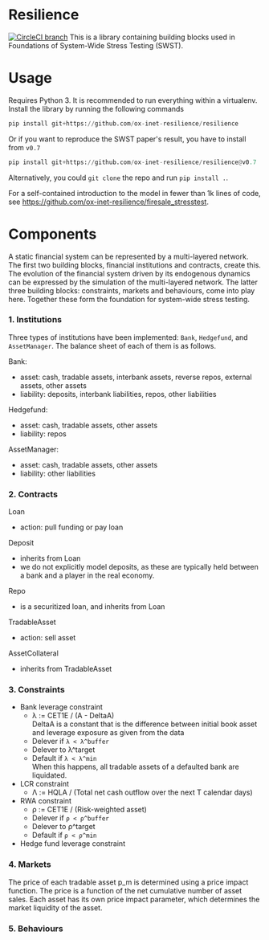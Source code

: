 # Resilience

[![CircleCI branch](https://img.shields.io/circleci/project/github/ox-inet-resilience/resilience/master.svg)](https://circleci.com/gh/ox-inet-resilience/resilience)
This is a library containing building blocks used in Foundations of System-Wide Stress Testing (SWST).

# Usage

Requires Python 3. It is recommended to run everything within a virtualenv.
Install the library by running the following commands
```python
pip install git+https://github.com/ox-inet-resilience/resilience
```

Or if you want to reproduce the SWST paper's result, you have to install from `v0.7`
```python
pip install git+https://github.com/ox-inet-resilience/resilience@v0.7
```

Alternatively, you could `git clone` the repo and run `pip install .`.

For a self-contained introduction to the model in fewer than 1k lines of code, see https://github.com/ox-inet-resilience/firesale_stresstest.

# Components

A static financial system can be represented by a multi-layered network.
The first two building blocks, financial institutions and contracts, create this.
The evolution of the financial system driven by its endogenous dynamics can be expressed by the simulation of the multi-layered network.
The latter three building blocks: constraints, markets and behaviours, come into play here.
Together these form the foundation for system-wide stress testing.

### 1. Institutions

Three types of institutions have been implemented: `Bank`, `Hedgefund`, and `AssetManager`.
The balance sheet of each of them is as follows.

Bank:
- asset: cash, tradable assets, interbank assets, reverse repos, external assets, other assets
- liability: deposits, interbank liabilities, repos, other liabilities

Hedgefund:
- asset: cash, tradable assets, other assets
- liability: repos

AssetManager:
- asset: cash, tradable assets, other assets
- liability: other liabilities

### 2. Contracts

Loan
- action: pull funding or pay loan

Deposit
- inherits from Loan
- we do not explicitly model deposits, as these are typically held between a bank and a player in the real economy.

Repo
- is a securitized loan, and inherits from Loan

TradableAsset
- action: sell asset

AssetCollateral
- inherits from TradableAsset

### 3. Constraints

- Bank leverage constraint
  - λ := CET1E / (A - DeltaA)  
    DeltaA is a constant that is the difference between initial book asset and leverage exposure as given from the data
  - Delever if `λ < λ^buffer`
  - Delever to λ^target
  - Default if `λ < λ^min`  
    When this happens, all tradable assets of a defaulted bank are liquidated.
- LCR constraint
  - Λ := HQLA / (Total net cash outflow over the next T calendar days)
- RWA constraint
  - ρ := CET1E / (Risk-weighted asset)
  - Delever if `ρ < ρ^buffer`
  - Delever to ρ^target
  - Default if `ρ < ρ^min`
- Hedge fund leverage constraint

### 4. Markets

The price of each tradable asset p_m is determined using a price impact function.
The price is a function of the net cumulative number of asset sales.
Each asset has its own price impact parameter, which determines the market liquidity of the asset.

### 5. Behaviours

